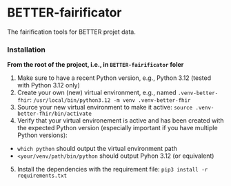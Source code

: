 # BETTER-fairificator
The fairification tools for BETTER projet data. 


### Installation

**From the root of the project, i.e., in `BETTER-fairificator` foler**

1. Make sure to have a recent Python version, e.g., Python 3.12 (tested with Python 3.12 only)
2. Create your own (new) virtual environment, e.g., named `.venv-better-fhir`: `/usr/local/bin/python3.12 -m venv .venv-better-fhir`
3. Source your new virtual environment to make it active: `source .venv-better-fhir/bin/activate`
4. Verify that your virtual environement is active and has been created with the expected Python version (especially important if you have multiple Python versions): 
  - `which python` should output the virtual environment path
  - `<your/venv/path/bin/python` should output Pyhon 3.12 (or equivalent)
5. Install the dependencies with the requirement file: `pip3 install -r requirements.txt`